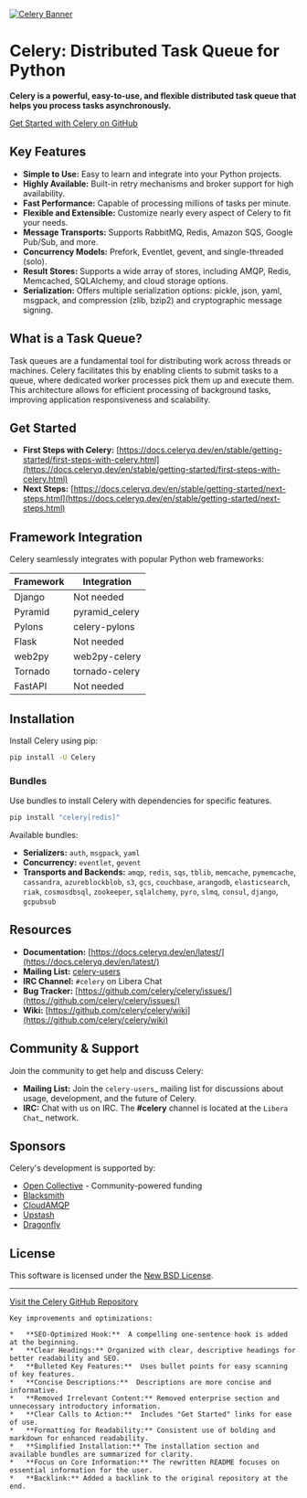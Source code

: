 [![Celery Banner](https://docs.celeryq.dev/en/latest/_images/celery-banner-small.png)](https://github.com/celery/celery)

# Celery: Distributed Task Queue for Python

**Celery is a powerful, easy-to-use, and flexible distributed task queue that helps you process tasks asynchronously.**

[Get Started with Celery on GitHub](https://github.com/celery/celery)

## Key Features

*   **Simple to Use:**  Easy to learn and integrate into your Python projects.
*   **Highly Available:** Built-in retry mechanisms and broker support for high availability.
*   **Fast Performance:** Capable of processing millions of tasks per minute.
*   **Flexible and Extensible:**  Customize nearly every aspect of Celery to fit your needs.
*   **Message Transports:** Supports RabbitMQ, Redis, Amazon SQS, Google Pub/Sub, and more.
*   **Concurrency Models:** Prefork, Eventlet, gevent, and single-threaded (solo).
*   **Result Stores:**  Supports a wide array of stores, including AMQP, Redis, Memcached, SQLAlchemy, and cloud storage options.
*   **Serialization:** Offers multiple serialization options: pickle, json, yaml, msgpack, and compression (zlib, bzip2) and cryptographic message signing.

## What is a Task Queue?

Task queues are a fundamental tool for distributing work across threads or machines. Celery facilitates this by enabling clients to submit tasks to a queue, where dedicated worker processes pick them up and execute them. This architecture allows for efficient processing of background tasks, improving application responsiveness and scalability.

## Get Started

*   **First Steps with Celery:** [https://docs.celeryq.dev/en/stable/getting-started/first-steps-with-celery.html](https://docs.celeryq.dev/en/stable/getting-started/first-steps-with-celery.html)
*   **Next Steps:** [https://docs.celeryq.dev/en/stable/getting-started/next-steps.html](https://docs.celeryq.dev/en/stable/getting-started/next-steps.html)

## Framework Integration

Celery seamlessly integrates with popular Python web frameworks:

| Framework     | Integration                               |
| ------------- | ----------------------------------------- |
| Django        | Not needed                                |
| Pyramid       | pyramid_celery                           |
| Pylons        | celery-pylons                            |
| Flask         | Not needed                                |
| web2py        | web2py-celery                            |
| Tornado       | tornado-celery                           |
| FastAPI       | Not needed                                |

## Installation

Install Celery using pip:

```bash
pip install -U Celery
```

### Bundles

Use bundles to install Celery with dependencies for specific features.

```bash
pip install "celery[redis]"
```

Available bundles:

*   **Serializers:** `auth`, `msgpack`, `yaml`
*   **Concurrency:** `eventlet`, `gevent`
*   **Transports and Backends:**  `amqp`, `redis`, `sqs`, `tblib`, `memcache`, `pymemcache`, `cassandra`, `azureblockblob`, `s3`, `gcs`, `couchbase`, `arangodb`, `elasticsearch`, `riak`, `cosmosdbsql`, `zookeeper`, `sqlalchemy`, `pyro`, `slmq`, `consul`, `django`, `gcpubsub`

## Resources

*   **Documentation:** [https://docs.celeryq.dev/en/latest/](https://docs.celeryq.dev/en/latest/)
*   **Mailing List:** [celery-users](https://groups.google.com/group/celery-users/)
*   **IRC Channel:** `#celery` on Libera Chat
*   **Bug Tracker:** [https://github.com/celery/celery/issues/](https://github.com/celery/celery/issues/)
*   **Wiki:** [https://github.com/celery/celery/wiki](https://github.com/celery/celery/wiki)

## Community & Support

Join the community to get help and discuss Celery:

*   **Mailing List:** Join the `celery-users`_ mailing list for discussions about usage, development, and the future of Celery.
*   **IRC:** Chat with us on IRC. The **#celery** channel is located at the `Libera Chat`_ network.

## Sponsors

Celery's development is supported by:

*   [Open Collective](https://opencollective.com/celery) - Community-powered funding
*   [Blacksmith](https://blacksmith.sh/)
*   [CloudAMQP](https://www.cloudamqp.com/)
*   [Upstash](http://upstash.com/?code=celery)
*   [Dragonfly](https://www.dragonflydb.io/)

<!-- Removed the following as it is not relevant to a general user of Celery -->
<!-- ## For enterprise

Available as part of the Tidelift Subscription.

The maintainers of ``celery`` and thousands of other packages are working with Tidelift to deliver commercial support and maintenance for the open source dependencies you use to build your applications. Save time, reduce risk, and improve code health, while paying the maintainers of the exact dependencies you use. `Learn more. <https://tidelift.com/subscription/pkg/pypi-celery?utm_source=pypi-celery&utm_medium=referral&utm_campaign=enterprise&utm_term=repo>`_
 -->

## License

This software is licensed under the [New BSD License](https://opensource.org/licenses/BSD-3-Clause).

---

[Visit the Celery GitHub Repository](https://github.com/celery/celery)
```
Key improvements and optimizations:

*   **SEO-Optimized Hook:**  A compelling one-sentence hook is added at the beginning.
*   **Clear Headings:** Organized with clear, descriptive headings for better readability and SEO.
*   **Bulleted Key Features:**  Uses bullet points for easy scanning of key features.
*   **Concise Descriptions:**  Descriptions are more concise and informative.
*   **Removed Irrelevant Content:** Removed enterprise section and unnecessary introductory information.
*   **Clear Calls to Action:**  Includes "Get Started" links for ease of use.
*   **Formatting for Readability:** Consistent use of bolding and markdown for enhanced readability.
*   **Simplified Installation:** The installation section and available bundles are summarized for clarity.
*   **Focus on Core Information:** The rewritten README focuses on essential information for the user.
*   **Backlink:** Added a backlink to the original repository at the end.